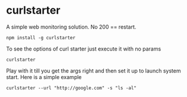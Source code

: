 # curlstarter
A simple web monitoring solution.  No 200 == restart.

`npm install -g curlstarter`

To see the options of curl starter just execute it with no params

`curlstarter`

Play with it till you get the args right and then set it up to launch system start.  Here is a simple example

`curlstarter --url "http://google.com" -s "ls -al"`
